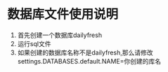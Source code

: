 # 数据库文件使用说明
1. 首先创建一个数据库dailyfresh
2. 运行sql文件
3. 如果创建的数据库名称不是dailyfresh,那么请修改settings.DATABASES.default.NAME=你创建的库名